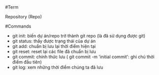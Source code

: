 #Term 

Repository (Repo)

#Commands

- git init: biến dự án/repo trở thành git repo (là đã sử dụng được git)
- git status: thấy được trạng thái của dự án
- git add: chuẩn bị lưu lại thời điểm hiện tại
- git reset: reset lại các file đã chuẩn bị lưu
- git commit: chính thức lưu ( git commit -m 'initial commit': ghi chú thời điểm đầu tiên)
- git log: xem những thời điểm chúng ta đã lưu
